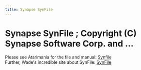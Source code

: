 ```yaml
---
title: Synapse SynFile
---
```

# Synapse SynFile ; Copyright (C) Synapse Software Corp. and ...  
Please see Atarimania for the file and manual: [Synfile](http://www.atarimania.com/utility-atari-400-800-xl-xe-synfile_15764.html)  
Further, Wade's incredible site about SynFile: [SynFile](http://inverseatascii.info/2014/12/16/s1e6-synapse-synfile/)  
